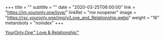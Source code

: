 +++
title = ""
subtitle = ""
date = "2020-03-25T06:00:00"
link = "https://im.youronly.one/love/"
linkRel = "me noopener"
image = "https://rsc.youronly.one/img/y/Love_and_Relationship.webp"
weight = "16"
metarobots = "noindex"
+++

<a href="https://im.youronly.one/love/" rel="me noopener" referrerpolicy="strict-origin-when-cross-origin">YourOnly.One™ Love &amp; Relationship™</a>
